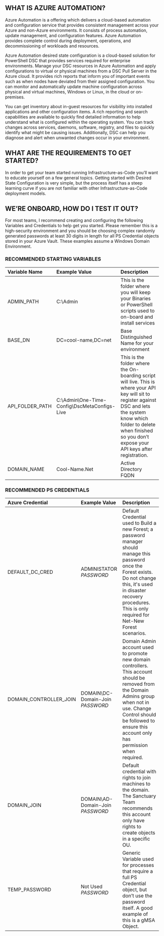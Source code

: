 ## WHAT IS AZURE AUTOMATION?
Azure Automation is a offering which delivers a cloud-based automation and configuration service that provides consistent management across your Azure and non-Azure environments. It consists of process automation, update management, and configuration features. Azure Automation provides complete control during deployment, operations, and decommissioning of workloads and resources.  

Azure Automation desired state configuration is a cloud-based solution for PowerShell DSC that provides services required for enterprise environments. Manage your DSC resources in Azure Automation and apply configurations to virtual or physical machines from a DSC Pull Server in the Azure cloud. It provides rich reports that inform you of important events such as when nodes have deviated from their assigned configuration. You can monitor and automatically update machine configuration across physical and virtual machines, Windows or Linux, in the cloud or on-premises.

You can get inventory about in-guest resources for visibility into installed applications and other configuration items. A rich reporting and search capabilities are available to quickly find detailed information to help understand what is configured within the operating system. You can track changes across services, daemons, software, registry, and files to quickly identify what might be causing issues. Additionally, DSC can help you diagnose and alert when unwanted changes occur in your environment.

## WHAT ARE THE REQUIREMENTS TO GET STARTED?
In order to get your team started running Infrastructure-as-Code you’ll want to educate yourself on a few general topics. Getting started with Desired State Configuration is very simple, but the process itself has a steep learning curve if you are not familiar with other Infrastructure-as-Code deployment models. 

## WE’RE ONBOARD, HOW DO I TEST IT OUT?
For most teams, I recommend creating and configuring the following Variables and Credentials to help get you started. Please remember this is a high-security environment and you should be choosing complex randomly generated passwords at least 30 digits in length for all PS Credential objects stored in your Azure Vault. These examples assume a Windows Domain Environment.

### RECOMMENDED STARTING VARIABLES
| Variable Name | Example Value | Description |
|:---------------------|:---------------------|:---------------------|
| ADMIN_PATH | C:\Admin | This is the folder where you will keep your Binaries or PowerShell scripts used to on-board and install services |
| BASE_DN	| DC=cool-name,DC=net|Base Distinguished Name for your environment
|API_FOLDER_PATH	|C:\Admin\One-Time-Config\DscMetaConfigs-Live	|This is the folder where the On-boarding script will live. This is where your API key will sit to register against DSC and lets the system know which folder to delete when finished so you don’t expose your API keys after registration.|
| DOMAIN_NAME	| Cool-Name.Net	| Active Directory FQDN

### RECOMMENDED PS CREDENTIALS
| Azure Credential | Example Value | Description |
|:---------------------|:---------------------|:---------------------|
|DEFAULT_DC_CRED	|ADMINISTATOR *PASSWORD*	|Default Credential used to Build a new Forest; a password manager should manage this password once the Forest exists. Do not change this, it's used in disaster recovery procedures. This is only required for Net-New Forest scenarios.
|DOMAIN_CONTROLLER_JOIN	|DOMAIN\DC-Domain-Join *PASSWORD*	|Domain Admin account used to promote new domain controllers. This account should be removed from the Domain Admins group when not in use. Change Control should be followed to ensure this account only has permission when required.
|DOMAIN_JOIN	|DOMAIN\AD-Domain-Join *PASSWORD*	|Default credential with rights to join machines to the domain. The Sanctuary Team recommends this account only have rights to create objects in a specific OU.
|TEMP_PASSWORD |Not Used *PASSWORD*	|Generic Variable used for processes that require a full PS Credential object, but don’t use the password itself. A good example of this is a gMSA Object.
